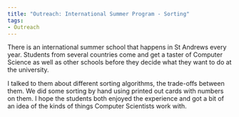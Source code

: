 ```yaml
---
title: "Outreach: International Summer Program - Sorting"
tags:
- Outreach
---
```


There is an international summer school that happens in St Andrews every year.
Students from several countries come and get a taster of Computer Science as well as other schools before they decide what they want to do at the university.

I talked to them about different sorting algorithms, the trade-offs between them.
We did some sorting by hand using printed out cards with numbers on them.
I hope the students both enjoyed the experience and got a bit of an idea of the kinds of things Computer Scientists work with.
